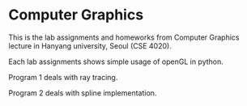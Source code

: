 # Computer Graphics

This is the lab assignments and homeworks from Computer Graphics lecture in Hanyang university, Seoul (CSE 4020).

Each lab assignments shows simple usage of openGL in python.

Program 1 deals with ray tracing.

Program 2 deals with spline implementation.
